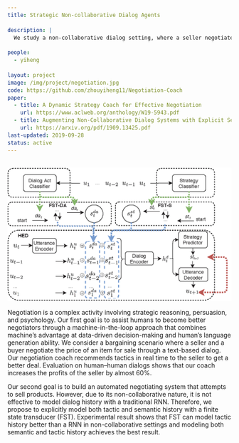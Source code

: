 ```yaml
---
title: Strategic Non-collaborative Dialog Agents

description: |
  We study a non-collaborative dialog setting, where a seller negotiates with a buyer over a given product. Specifically, we 1) design a dynamic coach that recommends tactics in real time to the  seller  to  get  a  better  deal, and 2) propose to model tactic history with an FST for better dialog planning and generation.

people:
  - yiheng

layout: project
image: /img/project/negotiation.jpg
code: https://github.com/zhouyiheng11/Negotiation-Coach
paper:
  - title: A Dynamic Strategy Coach for Effective Negotiation
    url: https://www.aclweb.org/anthology/W19-5943.pdf
  - title: Augmenting Non-Collaborative Dialog Systems with Explicit Semantic and Strategic Dialog History
    url: https://arxiv.org/pdf/1909.13425.pdf
last-updated: 2019-09-28
status: active
---
```

<br> <img src="/img/project/negotiation2.png" alt="negotiation_model" class="project-img"><br>

Negotiation  is  a  complex  activity  involving strategic  reasoning,  persuasion,  and  psychology. Our first goal is to assist humans to become better negotiators through a machine-in-the-loop  approach  that  combines machine’s  advantage  at  data-driven  decision-making and human’s language generation ability.  We consider a bargaining scenario where a seller and a buyer negotiate the price of an item for sale through a text-based dialog.  Our negotiation coach recommends tactics in real time to the  seller  to  get  a  better  deal.  Evaluation on human–human dialogs shows that our coach increases the profits of the seller by almost 60%.


Our second goal is to build an automated negotiating system that attempts to sell products. However, due to its non-collaborative nature, it is not effective to model dialog history with a traditional RNN. Therefore, we propose to explicitly model both tactic and semantic history with a finite state transducer (FST). Experimental result shows that FST can model tactic history better than a RNN in non-collaborative settings and modeling both semantic and tactic history achieves the best result.
